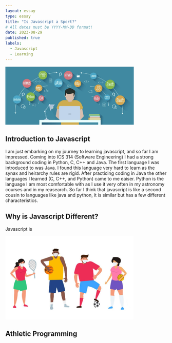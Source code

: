 ```yaml
---
layout: essay
type: essay
title: "Is Javascript a Sport?"
# All dates must be YYYY-MM-DD format!
date: 2023-08-29
published: true
labels:
  - Javascript
  - Learning
---
```


<img width="400px" class="rounded float-start pe-4" src="../img/im.png">

## Introduction to Javascript 

I am just embarking on my journey to learning javascript, and so far I am impressed. Coming into ICS 314 (Software Engineering)
I had a strong background coding in Python, C, C++ and Java. The first language I was introduced to was Java. I found this language 
very hard to learn as the synax and heirarchy rules are rigid. After practicing coding in Java the other languages I learned (C, C++, and Python)
came to me eaiser. Python is the language I am most comfortable with as I use it very often in my astronomy courses and in my reasearch. 
So far I think that javascript is like a second cousin to languages like java and python, it is similar but has a few different characteristics. 

## Why is Javascript Different?

Javascript is 

<img width="400px" class="rounded float-start pe-4" src="../img/sport.jpeg">

## Athletic Programming 

